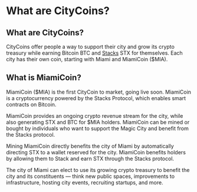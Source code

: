 # What are CityCoins?

## **What are CityCoins?**

CityCoins offer people a way to support their city and grow its crypto treasury while earning Bitcoin BTC and [Stacks](https://www.stacks.co) STX for themselves. Each city has their own coin, starting with Miami and MiamiCoin ($MIA).

## **What is MiamiCoin?**

MiamiCoin ($MIA) is the first CityCoin to market, going live soon. MiamiCoin is a cryptocurrency powered by the Stacks Protocol, which enables smart contracts on Bitcoin.

MiamiCoin provides an ongoing crypto revenue stream for the city, while also generating STX and BTC for $MIA holders. MiamiCoin can be mined or bought by individuals who want to support the Magic City and benefit from the Stacks protocol.

Mining MiamiCoin directly benefits the city of Miami by automatically directing STX to a wallet reserved for the city. MiamiCoin benefits holders by allowing them to Stack and earn STX through the Stacks protocol.

The city of Miami can elect to use its growing crypto treasury to benefit the city and its constituents — think new public spaces, improvements to infrastructure, hosting city events, recruiting startups, and more.
